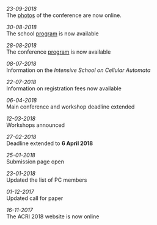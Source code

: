 
_23-09-2018_<br>
The [photos](/photos/) of the conference are now online.

_30-08-2018_<br>
The school [program](/school#schedule) is now available

_28-08-2018_<br>
The conference [program](/program/) is now available

_08-07-2018_<br>
Information on the _Intensive School on Cellular Automata_

_22-07-2018_<br>
Information on registration fees now available

_06-04-2018_<br>
Main conference and workshop deadline extended

_12-03-2018_<br>
Workshops announced

_27-02-2018_<br>
Deadline extended to **6 April 2018**

_25-01-2018_<br>
Submission page open

_23-01-2018_<br>
Updated the list of PC members

_01-12-2017_<br>
Updated call for paper 

_16-11-2017_<br>
The ACRI 2018 website is now online
